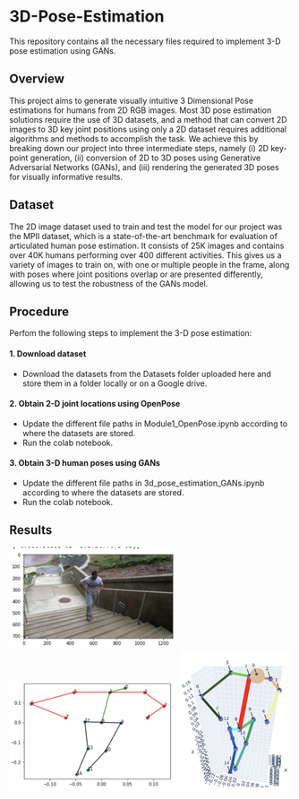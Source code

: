 # 3D-Pose-Estimation
This repository contains all the necessary files required to implement  3-D pose estimation using GANs.

## Overview
This project aims to generate visually intuitive 3 Dimensional Pose estimations for humans from 2D RGB images. Most 3D pose estimation solutions require the use of 3D datasets, and a method that can convert 2D images to 3D key joint positions using only a 2D dataset requires additional algorithms and methods to accomplish the task. We achieve this by breaking down our project into three intermediate steps, namely (i) 2D key-point generation, (ii) conversion of 2D to 3D poses using Generative Adversarial Networks (GANs), and (iii) rendering the generated 3D poses for visually informative results. 

## Dataset
The 2D image dataset used to train and test the model for our project was the MPII dataset, which is a state-of-the-art benchmark for evaluation of articulated human pose estimation. It consists of 25K images and contains over 40K humans performing over 400 different activities. This gives us a variety of images to train on, with one or multiple people in the frame, along with poses where joint positions overlap or are presented differently, allowing us to test the robustness of the GANs model.

## Procedure
Perfom the following steps to implement the 3-D pose estimation:
#### 1. Download dataset
- Download the datasets from the Datasets folder uploaded here and store them in a folder locally or on a Google drive.
#### 2. Obtain 2-D joint locations using OpenPose
- Update the different file paths in Module1_OpenPose.ipynb according to where the datasets are stored.
- Run the colab notebook.
#### 3. Obtain 3-D human poses using GANs
- Update the different file paths in 3d_pose_estimation_GANs.ipynb according to where the datasets are stored.
- Run the colab notebook.

## Results
<p>
    <img src="Results/img6_orig.png" width="300">
    <img src="Results/img6_2d.png" width="300">
    <img src="Results/img6_3d.png" width="200">
</p> 



